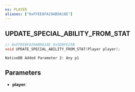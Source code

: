 ```yaml
---
ns: PLAYER
aliases: ["0xFFEE8FA29AB9A18E"]
---
```

## UPDATE_SPECIAL_ABILITY_FROM_STAT

```c
// 0xFFEE8FA29AB9A18E 0x5D0FE25B
void UPDATE_SPECIAL_ABILITY_FROM_STAT(Player player);
```

```
NativeDB Added Parameter 2: Any p1
```

## Parameters
* **player**: 

